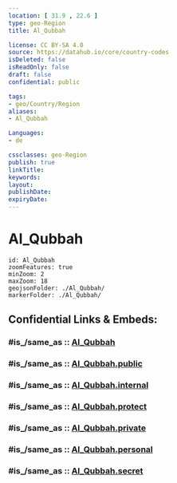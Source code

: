 ```yaml
---
location: [ 31.9 , 22.6 ] 
type: geo-Region
title: Al_Qubbah

license: CC BY-SA 4.0
source: https://datahub.io/core/country-codes
isDeleted: false
isReadOnly: false
draft: false
confidential: public

tags:
- geo/Country/Region
aliases:
- Al_Qubbah

Languages:
- de

cssclasses: geo-Region
publish: true
linkTitle: 
keywords: 
layout: 
publishDate: 
expiryDate: 
---
```


# Al_Qubbah

```leaflet
id: Al_Qubbah
zoomFeatures: true 
minZoom: 2 
maxZoom: 18
geojsonFolder: ./Al_Qubbah/
markerFolder: ./Al_Qubbah/
```


## Confidential Links & Embeds: 

### #is_/same_as :: [Al_Qubbah](/_Standards/Earth/Continent/Africa/Africa~North/Libya/Districs~Libya/Al_Qubbah.md) 

### #is_/same_as :: [Al_Qubbah.public](/_public/Earth/Continent/Africa/Africa~North/Libya/Districs~Libya/Al_Qubbah.public.md) 

### #is_/same_as :: [Al_Qubbah.internal](/_internal/Earth/Continent/Africa/Africa~North/Libya/Districs~Libya/Al_Qubbah.internal.md) 

### #is_/same_as :: [Al_Qubbah.protect](/_protect/Earth/Continent/Africa/Africa~North/Libya/Districs~Libya/Al_Qubbah.protect.md) 

### #is_/same_as :: [Al_Qubbah.private](/_private/Earth/Continent/Africa/Africa~North/Libya/Districs~Libya/Al_Qubbah.private.md) 

### #is_/same_as :: [Al_Qubbah.personal](/_personal/Earth/Continent/Africa/Africa~North/Libya/Districs~Libya/Al_Qubbah.personal.md) 

### #is_/same_as :: [Al_Qubbah.secret](/_secret/Earth/Continent/Africa/Africa~North/Libya/Districs~Libya/Al_Qubbah.secret.md)

